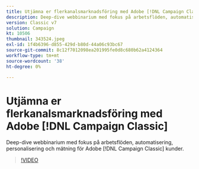 ```yaml
---
title: Utjämna er flerkanalsmarknadsföring med Adobe [!DNL Campaign Classic]
description: Deep-dive webbinarium med fokus på arbetsflöden, automatisering, personalisering och mätning för Adobe [!DNL Campaign Classic] kunder.
version: Classic v7
solution: Campaign
kt: 10506
thumbnail: 343524.jpeg
exl-id: 1f4b6396-d855-429d-b80d-44a06c93bc67
source-git-commit: 8c12f7012098ea201995fe0d8c680b62a4124364
workflow-type: tm+mt
source-wordcount: '38'
ht-degree: 0%

---
```


# Utjämna er flerkanalsmarknadsföring med Adobe [!DNL Campaign Classic]

Deep-dive webbinarium med fokus på arbetsflöden, automatisering, personalisering och mätning för Adobe [!DNL Campaign Classic] kunder.

>[!VIDEO](https://video.tv.adobe.com/v/343524/?quality=12&learn=on)
